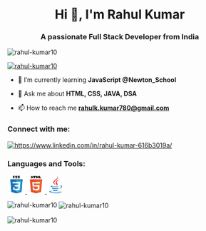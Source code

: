 <h1 align="center">Hi 👋, I'm Rahul Kumar</h1>
<h3 align="center">A passionate Full Stack Developer from India</h3>

<p align="left"> <img src="https://komarev.com/ghpvc/?username=rahul-kumar10&label=Profile%20views&color=0e75b6&style=flat" alt="rahul-kumar10" /> </p>

<p align="left"> <a href="https://github.com/ryo-ma/github-profile-trophy"><img src="https://github-profile-trophy.vercel.app/?username=rahul-kumar10" alt="rahul-kumar10" /></a> </p>

- 🌱 I’m currently learning **JavaScript @Newton_School**

- 💬 Ask me about **HTML, CSS, JAVA, DSA**

- 📫 How to reach me **rahulk.kumar780@gmail.com**

<h3 align="left">Connect with me:</h3>
<p align="left">
<a href="https://linkedin.com/in/https://www.linkedin.com/in/rahul-kumar-616b3019a/" target="blank"><img align="center" src="https://raw.githubusercontent.com/rahuldkjain/github-profile-readme-generator/master/src/images/icons/Social/linked-in-alt.svg" alt="https://www.linkedin.com/in/rahul-kumar-616b3019a/" height="30" width="40" /></a>
</p>

<h3 align="left">Languages and Tools:</h3>
<p align="left"> <a href="https://www.w3schools.com/css/" target="_blank" rel="noreferrer"> <img src="https://raw.githubusercontent.com/devicons/devicon/master/icons/css3/css3-original-wordmark.svg" alt="css3" width="40" height="40"/> </a> <a href="https://www.w3.org/html/" target="_blank" rel="noreferrer"> <img src="https://raw.githubusercontent.com/devicons/devicon/master/icons/html5/html5-original-wordmark.svg" alt="html5" width="40" height="40"/> </a> <a href="https://www.java.com" target="_blank" rel="noreferrer"> <img src="https://raw.githubusercontent.com/devicons/devicon/master/icons/java/java-original.svg" alt="java" width="40" height="40"/> </a> </p>

<p><img align="left" src="https://github-readme-stats.vercel.app/api/top-langs?username=rahul-kumar10&show_icons=true&locale=en&layout=compact" alt="rahul-kumar10" /></p>

<p>&nbsp;<img align="center" src="https://github-readme-stats.vercel.app/api?username=rahul-kumar10&show_icons=true&locale=en" alt="rahul-kumar10" /></p>

<p><img align="center" src="https://github-readme-streak-stats.herokuapp.com/?user=rahul-kumar10&" alt="rahul-kumar10" /></p>
